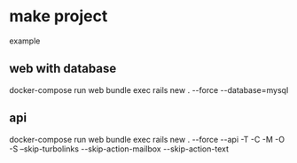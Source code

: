 # make project

example

## web with database
docker-compose run web bundle exec rails new . --force --database=mysql

## api
docker-compose run web bundle exec rails new . --force --api -T -C -M -O -S –skip-turbolinks --skip-action-mailbox --skip-action-text